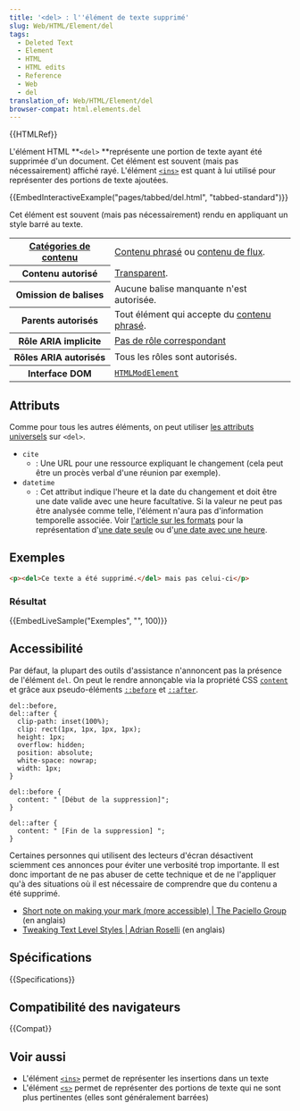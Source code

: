 ```yaml
---
title: '<del> : l''élément de texte supprimé'
slug: Web/HTML/Element/del
tags:
  - Deleted Text
  - Element
  - HTML
  - HTML edits
  - Reference
  - Web
  - del
translation_of: Web/HTML/Element/del
browser-compat: html.elements.del
---
```

{{HTMLRef}}

L'élément HTML **`<del>` **représente une portion de texte ayant été supprimée d'un document. Cet élément est souvent (mais pas nécessairement) affiché rayé. L'élément [`<ins>`](/fr/docs/Web/HTML/Element/ins) est quant à lui utilisé pour représenter des portions de texte ajoutées.

{{EmbedInteractiveExample("pages/tabbed/del.html", "tabbed-standard")}}

Cet élément est souvent (mais pas nécessairement) rendu en appliquant un style barré au texte.

<table class="properties">
  <tbody>
    <tr>
      <th scope="row">
        <a href="/fr/docs/Web/Guide/HTML/Content_categories"
          >Catégories de contenu</a
        >
      </th>
      <td>
        <a href="/fr/docs/Web/Guide/HTML/Content_categories#contenu_phras.c3.a9"
          >Contenu phrasé</a
        >
        ou
        <a href="/fr/docs/Web/Guide/HTML/Content_categories#flow_content"
          >contenu de flux</a
        >.
      </td>
    </tr>
    <tr>
      <th scope="row">Contenu autorisé</th>
      <td>
        <a
          href="/fr/docs/Web/Guide/HTML/Content_categories#transparent_content_model"
          >Transparent</a
        >.
      </td>
    </tr>
    <tr>
      <th scope="row">Omission de balises</th>
      <td>Aucune balise manquante n'est autorisée.</td>
    </tr>
    <tr>
      <th scope="row">Parents autorisés</th>
      <td>
        Tout élément qui accepte du
        <a href="/fr/docs/Web/Guide/HTML/Content_categories#cphrasing_content"
          >contenu phrasé</a
        >.
      </td>
    </tr>
    <tr>
      <th scope="row">Rôle ARIA implicite</th>
      <td>
        <a href="https://www.w3.org/TR/html-aria/#dfn-no-corresponding-role"
          >Pas de rôle correspondant</a
        >
      </td>
    </tr>
    <tr>
      <th scope="row">Rôles ARIA autorisés</th>
      <td>Tous les rôles sont autorisés.</td>
    </tr>
    <tr>
      <th scope="row">Interface DOM</th>
      <td>
        <a href="/fr/docs/Web/API/HTMLModElement"
          ><code>HTMLModElement</code></a
        >
      </td>
    </tr>
  </tbody>
</table>

## Attributs

Comme pour tous les autres éléments, on peut utiliser [les attributs universels](/fr/docs/Web/HTML/Global_attributes) sur `<del>`.

- `cite`
  - : Une URL pour une ressource expliquant le changement (cela peut être un procès verbal d'une réunion par exemple).
- `datetime`
  - : Cet attribut indique l'heure et la date du changement et doit être une date valide avec une heure facultative. Si la valeur ne peut pas être analysée comme telle, l'élément n'aura pas d'information temporelle associée. Voir [l'article sur les formats](/fr/docs/Web/HTML/Date_and_time_formats) pour la représentation d'[une date seule](/fr/docs/Web/HTML/Date_and_time_formats#date_strings) ou d'[une date avec une heure](/fr/docs/Web/HTML/Date_and_time_formats#local_date_and_time_strings).

## Exemples

```html
<p><del>Ce texte a été supprimé.</del> mais pas celui-ci</p>
```

### Résultat

{{EmbedLiveSample("Exemples", "", 100)}}

## Accessibilité

Par défaut, la plupart des outils d'assistance n'annoncent pas la présence de l'élément `del`. On peut le rendre annonçable via la propriété CSS [`content`](/fr/docs/Web/CSS/content) et grâce aux pseudo-éléments [`::before`](/fr/docs/Web/CSS/::before) et [`::after`](/fr/docs/Web/CSS/::after).

    del::before,
    del::after {
      clip-path: inset(100%);
      clip: rect(1px, 1px, 1px, 1px);
      height: 1px;
      overflow: hidden;
      position: absolute;
      white-space: nowrap;
      width: 1px;
    }

    del::before {
      content: " [Début de la suppression]";
    }

    del::after {
      content: " [Fin de la suppression] ";
    }

Certaines personnes qui utilisent des lecteurs d'écran désactivent sciemment ces annonces pour éviter une verbosité trop importante. Il est donc important de ne pas abuser de cette technique et de ne l'appliquer qu'à des situations où il est nécessaire de comprendre que du contenu a été supprimé.

- [Short note on making your mark (more accessible) | The Paciello Group](https://developer.paciellogroup.com/blog/2017/12/short-note-on-making-your-mark-more-accessible/) (en anglais)
- [Tweaking Text Level Styles | Adrian Roselli](https://adrianroselli.com/2017/12/tweaking-text-level-styles.html) (en anglais)

## Spécifications

{{Specifications}}

## Compatibilité des navigateurs

{{Compat}}

## Voir aussi

- L'élément [`<ins>`](/fr/docs/Web/HTML/Element/ins) permet de représenter les insertions dans un texte
- L'élément [`<s>`](/fr/docs/Web/HTML/Element/s) permet de représenter des portions de texte qui ne sont plus pertinentes (elles sont généralement barrées)
